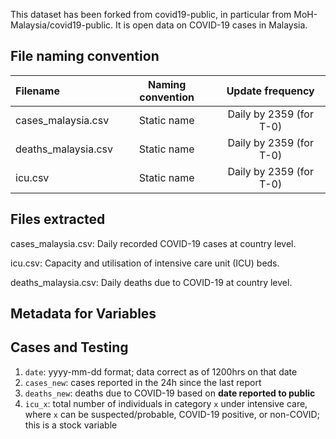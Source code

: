 This dataset has been forked from covid19-public, in particular from  MoH-Malaysia/covid19-public. 
It is open data on COVID-19 cases in Malaysia.

## File naming convention

| Filename | Naming convention | Update frequency |
| :--- | :---: | :---: |
| cases_malaysia.csv | Static name | Daily by 2359 (for T-0) |
| deaths_malaysia.csv | Static name | Daily by 2359 (for T-0) |
| icu.csv | Static name |  Daily by 2359 (for T-0) |

## Files extracted 
cases_malaysia.csv: Daily recorded COVID-19 cases at country level.

icu.csv: Capacity and utilisation of intensive care unit (ICU) beds.

deaths_malaysia.csv: Daily deaths due to COVID-19 at country level.

## Metadata for Variables
## Cases and Testing

1) `date`: yyyy-mm-dd format; data correct as of 1200hrs on that date
2) `cases_new`: cases reported in the 24h since the last report
3)  `deaths_new`: deaths due to COVID-19 based on **date reported to public**
4)  `icu_x`: total number of individuals in category `x` under intensive care, where `x` can be  suspected/probable, COVID-19 positive, or non-COVID; this is a stock variable


